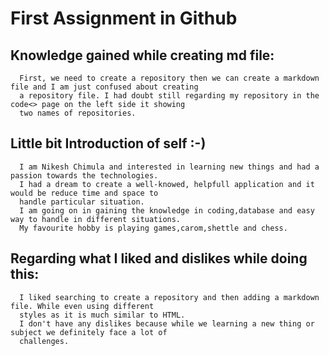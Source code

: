 # First Assignment in Github 

## Knowledge gained while creating md file:
    
      First, we need to create a repository then we can create a markdown file and I am just confused about creating 
      a repository file. I had doubt still regarding my repository in the code<> page on the left side it showing
      two names of repositories.
      
## Little bit Introduction of self :-)

      I am Nikesh Chimula and interested in learning new things and had a passion towards the technologies.
      I had a dream to create a well-knowed, helpfull application and it would be reduce time and space to 
      handle particular situation.
      I am going on in gaining the knowledge in coding,database and easy way to handle in different situations.
      My favourite hobby is playing games,carom,shettle and chess.
      
## Regarding what I liked and dislikes while doing this: 

      I liked searching to create a repository and then adding a markdown file. While even using different 
      styles as it is much similar to HTML.
      I don't have any dislikes because while we learning a new thing or subject we definitely face a lot of
      challenges. 
      
      
  
      



 

